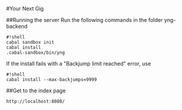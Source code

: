 #Your Next Gig

##Running the server
Run the following commands in the folder yng-backend
```
#!shell
cabal sandbox init
cabal install
.cabal-sandbox/bin/yng
```

If the install fails with a "Backjump limit reached" error, use
```
#!shell
cabal install --max-backjumps=9999
```

##Get to the index page


```
http://localhost:8080/
```